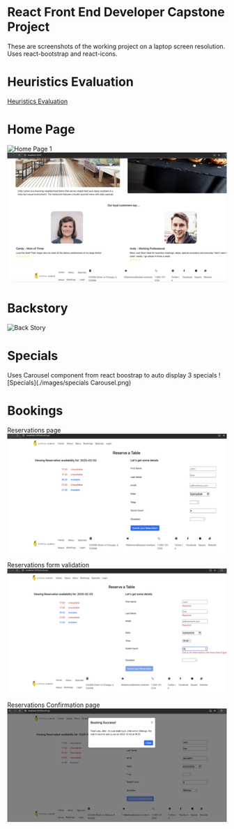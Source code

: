 # React Front End Developer Capstone Project
These are screenshots of the working project on a laptop screen resolution. Uses react-bootstrap and react-icons.

# Heuristics Evaluation
[Heuristics Evaluation](./Heuristics-FilledIn.pdf)

# Home Page
![Home Page 1](./images/Homepage.png)
![Home Page 2](./images/Home2.png)

# Backstory
![Back Story](./images/BackStory.png)

# Specials
Uses Carousel component from react boostrap to auto display 3 specials
![Specials](./images/specials Carousel.png)

# Bookings
Reservations page
![Booking](./images/Reservations.png)

Reservations form validation 
![Booking Validations](./images/Validation.png)

Reservations Confirmation page
![Booking Confirmation](./images/BookingSuccess.png)
